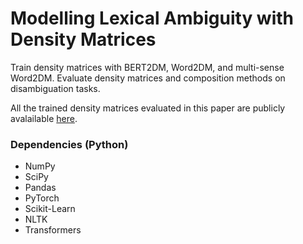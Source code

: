 # Modelling Lexical Ambiguity with Density Matrices

Train density matrices with BERT2DM, Word2DM, and multi-sense Word2DM. Evaluate density matrices and composition methods on disambiguation tasks.

All the trained density matrices evaluated in this paper are publicly avalailable [here](https://drive.google.com/drive/folders/1_k6cxUSgAvvfXWPpkPz4huBK5C146lcc?usp=sharing).

### Dependencies (Python) ###

* NumPy
* SciPy
* Pandas
* PyTorch
* Scikit-Learn
* NLTK
* Transformers
